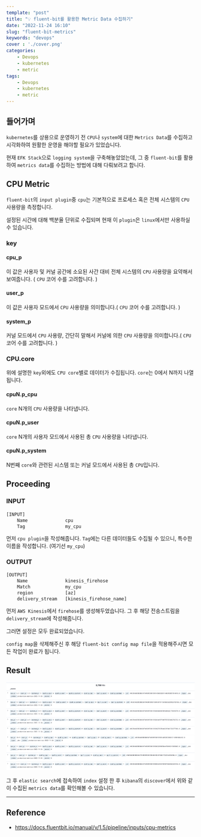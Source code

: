 ```yaml
---
template: "post"
title: "💡 fluent-bit를 활용한 Metric Data 수집하기"
date: "2022-11-24 16:10"
slug: "fluent-bit-metrics"
keywords: "devops"
cover : './cover.png'
categories: 
    - Devops
    - kubernetes
    - metric
tags:
    - Devops
    - kubernetes
    - metric
---
```


## 들어가며

`kubernetes`를 상용으로 운영하기 전 `CPU`나 `system`에 대한 `Metrics Data`를 수집하고 시각화하여 원활한 운영을 해야할 필요가 있었습니다.

현재 `EFK Stack`으로 `logging system`을 구축해놓았었는데, 그 중 `fluent-bit`를 활용하여 `metrics data`를 수집하는 방법에 대해 다뤄보려고 합니다.


## CPU Metric

`fluent-bit`의 `input plugin`중 `cpu`는 기본적으로 프로세스 혹은 전체 시스템의 `CPU` 사용량을 측정합니다.

설정된 시간에 대해 백분율 단위로 수집되며 현재 이 `plugin`은 `linux`에서만 사용하실 수 있습니다.

### key

#### cpu_p

이 값은 사용자 및 커널 공간에 소요된 사간 대비 전체 시스템의 `CPU` 사용량을 요약해서 보여줍니다. ( `CPU` 코어 수를 고려합니다. )


#### user_p

이 값은 사용자 모드에서 `CPU` 사용량을 의미합니다.( `CPU` 코어 수를 고려합니다. )


#### system_p
커널 모드에서 `CPU` 사용량, 간단히 말해서 커널에 의한 `CPU` 사용량을 의미합니다.( `CPU` 코어 수를 고려합니다. )


### CPU.core
위에 설명한 `key`외에도 `CPU core`별로 데이터가 수집됩니다. `core`는 0에서 N까지 나열됩니다.

#### cpuN.p_cpu

`core` N개의 `CPU` 사용량을 나타냅니다.


#### cpuN.p_user

`core` N개의 사용자 모드에서 사용된 총 `CPU` 사용량을 나타냅니다.

#### cpuN.p_system

N번째 `core`와 관련된 시스템 또는 커널 모드에서 사용된 총 `CPU`입니다.


## Proceeding

### INPUT

```
[INPUT]
    Name              cpu
    Tag               my_cpu
```

먼저 `cpu plugin`을 작성해줍니다. `Tag`에는 다른 데이터들도 수집될 수 있으니, 특수한 이름을 작성합니다. (여기선 `my_cpu`)
 

### OUTPUT

```
[OUTPUT]
    Name              kinesis_firehose
    Match             my_cpu
    region            [az]
    delivery_stream   [kinesis_firehose_name]
```

먼저 `AWS Kinesis`에서 `firehose`를 생성해두었습니다. 그 후 해당 전송스트림을 `delivery_stream`에 작성해줍니다.


그러면 설정은 모두 완료되었습니다.

`config map`을 삭제해주신 후 해당 `fluent-bit config map file`을 적용해주시면 모든 작업이 완료가 됩니다.



## Result

![es-discover](./es-discover.png)


그 후 `elastic search`에 접속하여 `index` 설정 한 후 `kibana`의 `discover`에서 위와 같이 수집된 `metrics data`를 확인해볼 수 있습니다.



---

## Reference

- https://docs.fluentbit.io/manual/v/1.5/pipeline/inputs/cpu-metrics